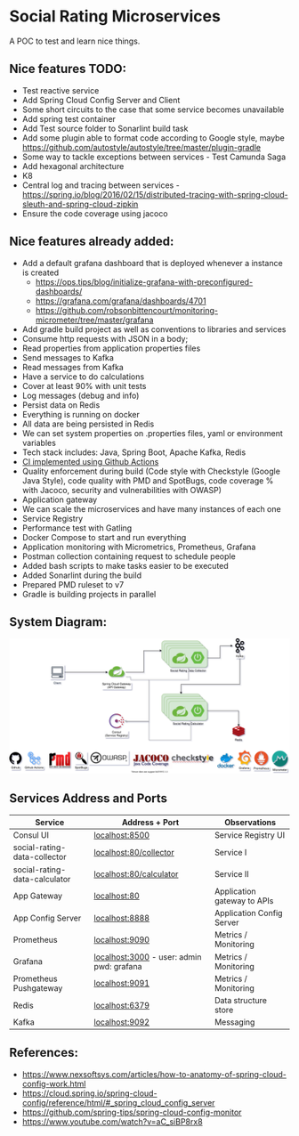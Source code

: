 # Social Rating Microservices

A POC to test and learn nice things.

## Nice features TODO:

- Test reactive service
- Add Spring Cloud Config Server and Client
- Some short circuits to the case that some service becomes unavailable
- Add spring test container
- Add Test source folder to Sonarlint build task
- Add some plugin able to format code according to Google style,
  maybe https://github.com/autostyle/autostyle/tree/master/plugin-gradle
- Some way to tackle exceptions between services - Test Camunda Saga
- Add hexagonal architecture
- K8
- Central log and tracing between services - https://spring.io/blog/2016/02/15/distributed-tracing-with-spring-cloud-sleuth-and-spring-cloud-zipkin
- Ensure the code coverage using jacoco

## Nice features already added:

- Add a default grafana dashboard that is deployed whenever a instance is created 
    - https://ops.tips/blog/initialize-grafana-with-preconfigured-dashboards/
    - https://grafana.com/grafana/dashboards/4701
    - https://github.com/robsonbittencourt/monitoring-micrometer/tree/master/grafana
- Add gradle build project as well as conventions to libraries and services
- Consume http requests with JSON in a body;
- Read properties from application properties files
- Send messages to Kafka
- Read messages from Kafka
- Have a service to do calculations
- Cover at least 90% with unit tests
- Log messages (debug and info)
- Persist data on Redis
- Everything is running on docker
- All data are being persisted in Redis
- We can set system properties on .properties files, yaml or environment variables
- Tech stack includes: Java, Spring Boot, Apache Kafka, Redis
- [CI implemented using Github Actions](https://github.com/palerique/microservices-with-spring/actions)
- Quality enforcement during build (Code style with Checkstyle (Google Java Style), code quality
  with PMD and SpotBugs, code coverage % with Jacoco, security and vulnerabilities with OWASP)
- Application gateway
- We can scale the microservices and have many instances of each one
- Service Registry
- Performance test with Gatling
- Docker Compose to start and run everything
- Application monitoring with Micrometrics, Prometheus, Grafana
- Postman collection containing request to schedule people
- Added bash scripts to make tasks easier to be executed
- Added Sonarlint during the build
- Prepared PMD ruleset to v7
- Gradle is building projects in parallel

## System Diagram:

![System Diagram](diagram/ccbt.svg)

## Services Address and Ports

| Service                        | Address + Port                                                     | Observations                |
|--------------------------------|--------------------------------------------------------------------|-----------------------------|
| Consul UI                      | [localhost:8500](http://localhost:8500)                            | Service Registry UI         |
| social-rating-data-collector   | [localhost:80/collector](http://localhost:80/collector/actuator)   | Service I                   |
| social-rating-data-calculator  | [localhost:80/calculator](http://localhost:80/calculator/actuator) | Service II                  |
| App Gateway                    | [localhost:80](http://localhost:80)                                | Application gateway to APIs |
| App Config Server              | [localhost:8888](http://localhost:8888)                            | Application Config Server   |
| Prometheus                     | [localhost:9090](http://localhost:9090)                            | Metrics / Monitoring        |
| Grafana                        | [localhost:3000](http://localhost:3000) - user: admin pwd: grafana | Metrics / Monitoring        |
| Prometheus Pushgateway         | [localhost:9091](http://localhost:9091)                            | Metrics / Monitoring        |
| Redis                          | [localhost:6379](http://localhost:6379)                            | Data structure store        |
| Kafka                          | [localhost:9092](http://localhost:9092)                            | Messaging                   |

## References:

- https://www.nexsoftsys.com/articles/how-to-anatomy-of-spring-cloud-config-work.html
- https://cloud.spring.io/spring-cloud-config/reference/html/#_spring_cloud_config_server
- https://github.com/spring-tips/spring-cloud-config-monitor
- https://www.youtube.com/watch?v=aC_siBP8rx8



